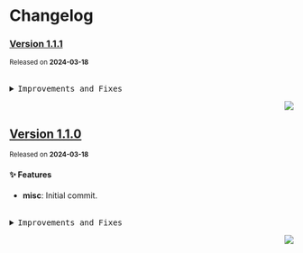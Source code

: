 <a name="readme-top"></a>

# Changelog

### [Version 1.1.1](https://github.com/arietta-studio/arietta-ui/compare/v1.1.0...v1.1.1)

<sup>Released on **2024-03-18**</sup>

<br/>

<details>
<summary><kbd>Improvements and Fixes</kbd></summary>

</details>

<div align="right">

[![](https://img.shields.io/badge/-BACK_TO_TOP-151515?style=flat-square)](#readme-top)

</div>

## [Version 1.1.0](https://github.com/arietta-studio/arietta-ui/compare/v1.0.0...v1.1.0)

<sup>Released on **2024-03-18**</sup>

#### ✨ Features

- **misc**: Initial commit.

<br/>

<details>
<summary><kbd>Improvements and Fixes</kbd></summary>

#### What's improved

- **misc**: Initial commit ([14b58d9](https://github.com/arietta-studio/arietta-ui/commit/14b58d9))

</details>

<div align="right">

[![](https://img.shields.io/badge/-BACK_TO_TOP-151515?style=flat-square)](#readme-top)

</div>
